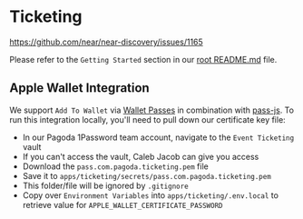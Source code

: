 # Ticketing

https://github.com/near/near-discovery/issues/1165

Please refer to the `Getting Started` section in our [root README.md](../../README.md) file.

## Apple Wallet Integration

We support `Add To Wallet` via [Wallet Passes](https://developer.apple.com/documentation/walletpasses) in combination with [pass-js](https://github.com/tinovyatkin/pass-js). To run this integration locally, you'll need to pull down our certificate key file:

- In our Pagoda 1Password team account, navigate to the `Event Ticketing` vault
- If you can't access the vault, Caleb Jacob can give you access
- Download the `pass.com.pagoda.ticketing.pem` file
- Save it to `apps/ticketing/secrets/pass.com.pagoda.ticketing.pem`
- This folder/file will be ignored by `.gitignore`
- Copy over `Environment Variables` into `apps/ticketing/.env.local` to retrieve value for `APPLE_WALLET_CERTIFICATE_PASSWORD`

